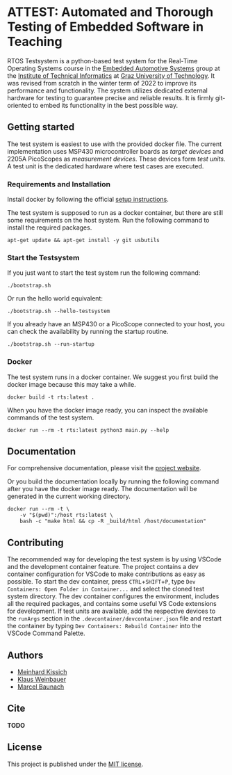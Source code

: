 # ATTEST: Automated and Thorough Testing of Embedded Software in Teaching
RTOS Testsystem is a python-based test system for the Real-Time Operating Systems course in the [Embedded Automotive Systems](https://iti.tugraz.at/eas) group at the [Institute of Technical Informatics](https://www.tugraz.at/en/institutes/iti/home) at [Graz University of Technology](https://www.tugraz.at/home). It was
revised from scratch in the winter term of 2022 to improve its performance and
functionality. The system utilizes dedicated external hardware for testing to guarantee precise and reliable results. It is firmly git-oriented to embed its functionality in the best possible way.

## Getting started

The test system is easiest to use with the provided docker file. The current implementation uses MSP430 microcontroller boards as _target devices_ and 2205A PicoScopes as _measurement devices_. These devices form _test units_. A test unit is the dedicated hardware where test cases are executed.

### Requirements and Installation

Install docker by following the official [setup instructions](https://docs.docker.com/engine/install/ubuntu/).

The test system is supposed to run as a docker container, but there are still some
requirements on the host system. Run the following command to install the required
packages.

```
apt-get update && apt-get install -y git usbutils
```


### Start the Testsystem
If you just want to start the test system run the following command:

```
./bootstrap.sh
```

Or run the hello world equivalent:
```
./bootstrap.sh --hello-testsystem
```

If you already have an MSP430 or a PicoScope connected to your host, you can check the availability by running the startup routine.
```
./bootstrap.sh --run-startup
```

### Docker
The test system runs in a docker container. We suggest you first build the docker image because this may take a while.

```
docker build -t rts:latest .
```

When you have the docker image ready, you can inspect the available commands of the test system.

```
docker run --rm -t rts:latest python3 main.py --help
```

## Documentation
For comprehensive documentation, please visit the [project website](https://eas-attest.github.io/ATTEST-Testsystem/index.html).

Or you build the documentation locally by running the following command after you have the docker image ready. The documentation will be generated in the current working directory.

```
docker run --rm -t \
    -v "$(pwd)":/host rts:latest \
    bash -c "make html && cp -R _build/html /host/documentation"
```

## Contributing
The recommended way for developing the test system is by using VSCode and the
development container feature. The project contains a dev container configuration for
VSCode to make contributions as easy as possible. To start the dev container, press
``CTRL``+``SHIFT``+``P``, type ``Dev Containers: Open Folder in Container...`` and
select the cloned test system directory. The dev container configures the environment,
includes all the required packages, and contains some useful VS Code extensions for
development. If test units are available, add the respective devices to the ``runArgs``
section in the ``.devcontainer/devcontainer.json`` file and restart the container by typing ``Dev
Containers: Rebuild Container`` into the VSCode Command Palette. 


## Authors
* [Meinhard Kissich](mailto:meinhard.kissich@tugraz.at)
* [Klaus Weinbauer](mailto:klaus.weinbauer@student.tugraz.at)
* [Marcel Baunach](mailto:baunach@tugraz.at)

## Cite

**TODO**

## License
This project is published under the [MIT license](./LICENSE.txt).
